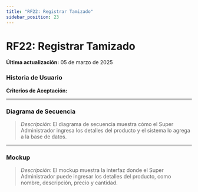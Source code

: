 ```yaml
---
title: "RF22: Registrar Tamizado"  
sidebar_position: 23
---
```


# RF22: Registrar Tamizado

**Última actualización:** 05 de marzo de 2025

### Historia de Usuario



  **Criterios de Aceptación:**
  

---

### Diagrama de Secuencia

> *Descripción*: El diagrama de secuencia muestra cómo el Super Administrador ingresa los detalles del producto y el sistema lo agrega a la base de datos.

---

### Mockup

> *Descripción*: El mockup muestra la interfaz donde el Super Administrador puede ingresar los detalles del producto, como nombre, descripción, precio y cantidad.
